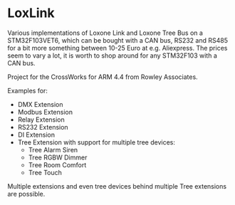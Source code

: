 # LoxLink

Various implementations of Loxone Link and Loxone Tree Bus on a STM32F103VET6, which can be bought with a CAN bus, RS232 and RS485 for a bit more something between 10-25 Euro at e.g. Aliexpress. The prices seem to vary a lot, it is worth to shop around for any STM32F103 with a CAN bus.

Project for the CrossWorks for ARM 4.4 from Rowley Associates.

Examples for:
- DMX Extension
- Modbus Extension
- Relay Extension
- RS232 Extension
- DI Extension
- Tree Extension with support for multiple tree devices:
  - Tree Alarm Siren
  - Tree RGBW Dimmer
  - Tree Room Comfort
  - Tree Touch

Multiple extensions and even tree devices behind multiple Tree extensions are possible.
